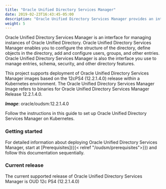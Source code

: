 ```yaml
---
title: "Oracle Unified Directory Services Manager"
date: 2019-02-23T16:43:45-05:00
description: "Oracle Unified Directory Services Manager provides an interface for managing instances of Oracle Unified Directory"
weight: 5
---
```


Oracle Unified Directory Services Manager is an interface for managing instances of Oracle Unified Directory. Oracle Unified Directory Services Manager enables you to configure the structure of the directory, define objects in the directory, add and configure users, groups, and other entries. Oracle Unified Directory Services Manager is also the interface you use to manage entries, schema, security, and other directory features.

This project supports deployment of Oracle Unified Directory Services Manager images based on the 12cPS4 (12.2.1.4.0) release within a Kubernetes environment. The Oracle Unified Directory Services Manager Image refers to binaries for Oracle Unified Directory Services Manager Release 12.2.1.4.0.

***Image***: oracle/oudsm:12.2.1.4.0

Follow the instructions in this guide to set up Oracle Unified Directory Services Manager on Kubernetes.

### Getting started

For detailed information about deploying Oracle Unified Directory Services Manager, start at [Prerequisites]({{< relref "/oudsm/prerequisites">}}) and follow this documentation sequentially.

### Current release

The current supported release of Oracle Unified Directory Services Manager is OUD 12c PS4 (12.2.1.4.0)


